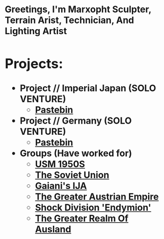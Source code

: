 <h1>Greetings, I'm Marxopht <b>Sculpter</a>, <a>Terrain Arist</a>, <a>Technician</a>, <a>And Lighting Artist</a>

<h2>Projects:</h2>

- <b>Project // Imperial Japan (SOLO VENTURE)</b>
  - [Pastebin](https://pastebin.com/p6DFgrS0)
- <b>Project // Germany (SOLO VENTURE)</b>
  - [Pastebin](https://pastebin.com/yyrxNDGs)
- <b>Groups (Have worked for)</b>
  - [USM 1950S](https://www.roblox.com/groups/4285550/US-MiIitary-1950s#!/)
  - [The Soviet Union](https://www.roblox.com/groups/3878994/The-Soviet-Union#!/)
  - [Gaiani's IJA](https://www.roblox.com/groups/9898651/IJA-Imperial-Japan#!/)
  - [The Greater Austrian Empire](https://web.roblox.com/groups/5226928/The-Greater-Austrian-Empire-1950s#!/)
  - [Shock Division 'Endymion'](https://www.roblox.com/groups/6946781/United-States-Caribbean-Fleet-Cargo-Group-1#!/)
  - [The Greater Realm Of Ausland](https://www.roblox.com/groups/8479256/The-Greater-Realm-Of-Ausland#!/)

